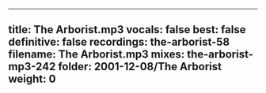 
---
title: The Arborist.mp3
vocals: false
best: false
definitive: false
recordings: the-arborist-58
filename: The Arborist.mp3
mixes: the-arborist-mp3-242
folder: 2001-12-08/The Arborist
weight: 0
---
